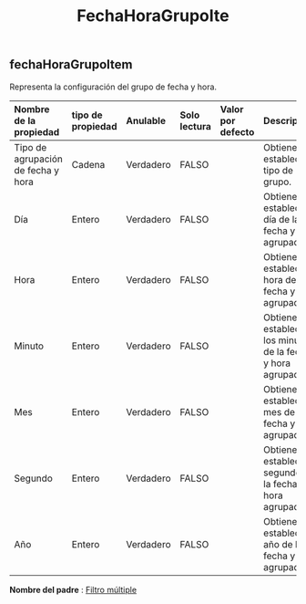 ﻿---
title: FechaHoraGrupoIte
second_title: Aspose.Cells Cloud Documen
type: docs
url: /es/specification/model/datetimegroupitem/
description: "Aspose.Cells Especificación del modelo de nube: DateTimeGroupItem. Maneje sin esfuerzo Excel y otros documentos de hoja de cálculo con funciones como abrir, generar, editar, dividir, fusionar, comparar y convertir."
kwords: Excel, Office, hoja de cálculo, nube REST API, DateTimeGroupItem
weight: 50
---
## **fechaHoraGrupoItem**

 Representa la configuración del grupo de fecha y hora.

| Nombre de la propiedad| tipo de propiedad| Anulable| Solo lectura| Valor por defecto| Descripción|
|:- |:- |:- |:- |:- |:- |
| Tipo de agrupación de fecha y hora| Cadena| Verdadero| FALSO|| Obtiene y establece el tipo de grupo.|
| Día| Entero| Verdadero| FALSO|| Obtiene y establece el día de la fecha y hora agrupadas.|
| Hora| Entero| Verdadero| FALSO|| Obtiene y establece la hora de la fecha y hora agrupadas.|
| Minuto| Entero| Verdadero| FALSO|| Obtiene y establece los minutos de la fecha y hora agrupadas.|
|Mes| Entero| Verdadero| FALSO|| Obtiene y establece el mes de la fecha y hora agrupadas.|
| Segundo| Entero| Verdadero| FALSO|| Obtiene y establece el segundo de la fecha y hora agrupadas.|
| Año| Entero| Verdadero| FALSO|| Obtiene y establece el año de la fecha y hora agrupadas.|

**Nombre del padre** : [Filtro múltiple](/specification/model/multiplefilter)

